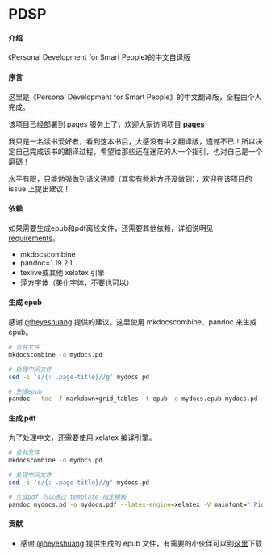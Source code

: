 # PDSP

#### 介绍
《Personal Development for Smart People》的中文自译版

#### 序言
这里是《Personal Development for Smart People》的中文翻译版，全程由个人完成。

该项目已经部署到 pages 服务上了，欢迎大家访问项目 **[pages](https://wtsnwei.github.io/pdsp/)**

我只是一名读书爱好者，看到这本书后，大感没有中文翻译版，遗憾不已！所以决定自己完成该书的翻译过程，希望给那些还在迷茫的人一个指引，也对自己是一个磨砺！

水平有限，只能勉强做到语义通顺（其实有些地方还没做到），欢迎在该项目的 issue 上提出建议！

#### 依赖

如果需要生成epub和pdf离线文件，还需要其他依赖，详细说明见 [requirements](requirements.txt)。

* mkdocscombine
* pandoc=1.19.2.1
* texlive或其他 xelatex 引擎
* 萍方字体（美化字体，不要也可以）

#### 生成 epub

感谢 [@heyeshuang](https://github.com/heyeshuang) 提供的建议，这里使用 mkdocscombine、pandoc 来生成 epub。

```bash
# 合并文件
mkdocscombine -o mydocs.pd

# 处理中间文件
sed -i 's/{: .page-title}//g' mydocs.pd

# 生成epub
pandoc --toc -f markdown+grid_tables -t epub -o mydocs.epub mydocs.pd -V mainfont=".PingFang SC"

```



#### 生成 pdf

为了处理中文，还需要使用 xelatex 编译引擎。

```bash
# 合并文件
mkdocscombine -o mydocs.pd

# 处理中间文件
sed -i 's/{: .page-title}//g' mydocs.pd

# 生成pdf,可以通过 template 指定模板
pandoc mydocs.pd -o mydocs.pdf --latex-engine=xelatex -V mainfont=".PingFang SC" --template=template.tex
```



#### 贡献

* 感谢 [@heyeshuang](https://github.com/heyeshuang) 提供生成的 epub 文件，有需要的小伙伴可以到[这里](https://github.com/wtsnwei/pdsp/issues/2)下载

